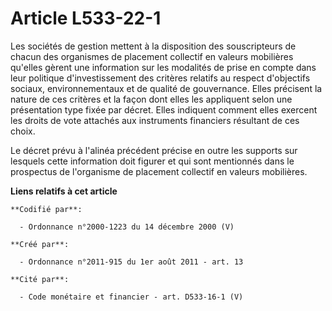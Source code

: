 # Article L533-22-1

Les sociétés de gestion mettent à la disposition des souscripteurs de chacun des organismes de placement collectif en valeurs
mobilières qu'elles gèrent une information sur les modalités de prise en compte dans leur politique d'investissement des
critères relatifs au respect d'objectifs sociaux, environnementaux et de qualité de gouvernance. Elles précisent la nature de
ces critères et la façon dont elles les appliquent selon une présentation type fixée par décret. Elles indiquent comment
elles exercent les droits de vote attachés aux instruments financiers résultant de ces choix.

Le décret prévu à l'alinéa précédent précise en outre les supports sur lesquels cette information doit figurer et qui sont
mentionnés dans le prospectus de l'organisme de placement collectif en valeurs mobilières.

**Liens relatifs à cet article**

	**Codifié par**:

	  - Ordonnance n°2000-1223 du 14 décembre 2000 (V)

	**Créé par**:

	  - Ordonnance n°2011-915 du 1er août 2011 - art. 13

	**Cité par**:

	  - Code monétaire et financier - art. D533-16-1 (V)
